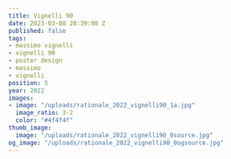 ```yaml
---
title: Vignelli 90
date: 2023-03-08 20:39:00 Z
published: false
tags:
- massimo vignelli
- vignelli 90
- poster design
- massimo
- vignelli
position: 5
year: 2022
images:
- image: "/uploads/rationale_2022_vignelli90_1a.jpg"
  image_ratio: 3-2
  color: "#4f4f4f"
thumb_image:
  image: "/uploads/rationale_2022_vignelli90_0source.jpg"
og_image: "/uploads/rationale_2022_vignelli90_0ogsource.jpg"
---
```



